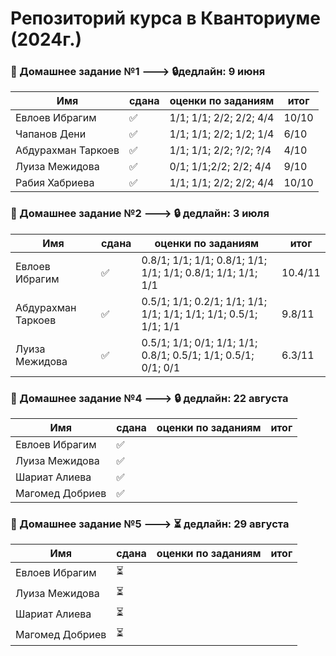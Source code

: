 # Репозиторий курса в Кванториуме (2024г.)
### :notebook_with_decorative_cover: Домашнее задание №1  --->  :lock:дедлайн: 9 июня
|Имя |сдана|оценки по заданиям|итог|
| ----------- |----------- | ----------- | ----------- |
|Евлоев Ибрагим|:white_check_mark:|1/1; 1/1; 2/2; 2/2; 4/4|10/10|
|Чапанов Дени|:white_check_mark:|1/1; 1/1; 2/2; 1/2; 1/4|6/10|
|Абдурахман Таркоев|:white_check_mark:|1/1; 1/1; 2/2; ?/2; ?/4|4/10|
|Луиза Межидова|:white_check_mark:|0/1; 1/1;2/2; 2/2; 4/4|9/10|
|Рабия Хабриева|:white_check_mark:|1/1; 1/1; 2/2; 2/2; 4/4|10/10|

### :notebook_with_decorative_cover: Домашнее задание №2  ---> :lock: дедлайн: 3 июля
|Имя |сдана|оценки по заданиям|итог|
| ----------- |----------- | ----------- | ----------- |
|Евлоев Ибрагим|:white_check_mark:|0.8/1; 1/1; 1/1; 0.8/1; 1/1; 1/1; 1/1; 0.8/1; 1/1; 1/1; 1/1|10.4/11|
|Абдурахман Таркоев|:white_check_mark:|0.5/1; 1/1; 0.2/1; 1/1; 1/1; 1/1; 1/1; 1/1; 1/1; 0.5/1; 1/1; 1/1|9.8/11|
|Луиза Межидова|:white_check_mark:|0.5/1; 1/1; 0/1; 1/1; 1/1; 0.8/1; 0.5/1; 1/1; 0.5/1; 0/1; 0/1 |6.3/11|

### :notebook_with_decorative_cover: Домашнее задание №4  ---> :lock: дедлайн: 22 августа
|Имя |сдана|оценки по заданиям|итог|
| ----------- |----------- | ----------- | ----------- |
|Евлоев Ибрагим|:white_check_mark:|||
|Луиза Межидова|:white_check_mark:|||
|Шариат Алиева|:white_check_mark:|||
|Магомед Добриев|:white_check_mark:|||

### :notebook_with_decorative_cover: Домашнее задание №5  ---> :hourglass_flowing_sand: дедлайн: 29 августа
|Имя |сдана|оценки по заданиям|итог|
| ----------- |----------- | ----------- | ----------- |
|Евлоев Ибрагим|:hourglass_flowing_sand:|||
|Луиза Межидова|:hourglass_flowing_sand:|||
|Шариат Алиева|:hourglass_flowing_sand:|||
|Магомед Добриев|:hourglass_flowing_sand:|||